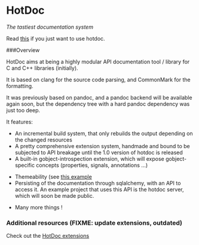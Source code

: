 # HotDoc

*The tastiest documentation system*

Read [this](documentation/setup.markdown) if you just want to use hotdoc.

###Overview

HotDoc aims at being a highly modular API documentation tool / library for
C and C++ libraries (initially).

It is based on clang for the source code parsing, and CommonMark for the
formatting.

It was previously based on pandoc, and a pandoc backend will be available
again soon, but the dependency tree with a hard pandoc dependency was just too
deep.

It features:

+ An incremental build system, that only rebuilds the output depending on the changed
  resources
+ A pretty comprehensive extension system, handmade and bound to be subjected to API
  breakage until the 1.0 version of hotdoc is released
+ A built-in gobject-introspection extension, which will expose gobject-specific
  concepts (properties, signals, annotations ...)
* Themeability (see [this example](https://github.com/MathieuDuponchelle/hotdoc_bootstrap_theme/commits/master)
* Persisting of the documentation through sqlalchemy, with an API to access it.
  An example project that uses this API is the hotdoc server, which will soon be made public.
+ Many more things !

### Additional resources (FIXME: update extensions, outdated)

Check out the [HotDoc extensions](https://github.com/MathieuDuponchelle/hotdoc_extensions)
